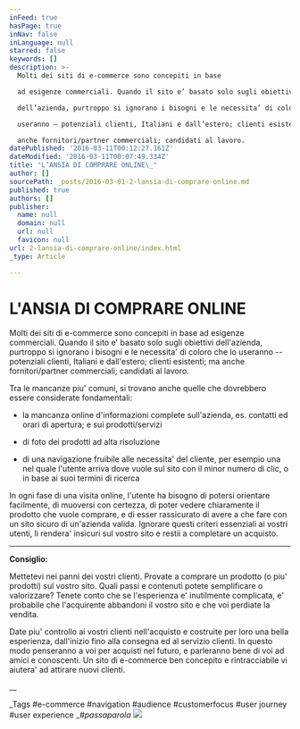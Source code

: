 ```yaml
---
inFeed: true
hasPage: true
inNav: false
inLanguage: null
starred: false
keywords: []
description: >-
  Molti dei siti di e-commerce sono concepiti in base

  ad esigenze commerciali. Quando il sito e’ basato solo sugli obiettivi

  dell’azienda, purtroppo si ignorano i bisogni e le necessita’ di coloro che lo

  useranno – potenziali clienti, Italiani e dall’estero; clienti esistenti; ma

  anche fornitori/partner commerciali; candidati al lavoro.
datePublished: '2016-03-11T00:12:27.161Z'
dateModified: '2016-03-11T00:07:49.334Z'
title: "L’ANSIA DI COMPRARE ONLINE\_"
author: []
sourcePath: _posts/2016-03-01-2-lansia-di-comprare-online.md
published: true
authors: []
publisher:
  name: null
  domain: null
  url: null
  favicon: null
url: 2-lansia-di-comprare-online/index.html
_type: Article

---
```

# L'ANSIA DI COMPRARE ONLINE 

Molti dei siti di e-commerce sono concepiti in base
ad esigenze commerciali. Quando il sito e' basato solo sugli obiettivi
dell'azienda, purtroppo si ignorano i bisogni e le necessita' di coloro che lo
useranno -- potenziali clienti, Italiani e dall'estero; clienti esistenti; ma
anche fornitori/partner commerciali; candidati al lavoro.

Tra le mancanze piu' comuni, si trovano anche
quelle che dovrebbero essere considerate fondamentali: 

* la
mancanza online d'informazioni complete sull'azienda, es. contatti ed orari di
apertura; e sui prodotti/servizi

* di
foto dei prodotti ad alta risoluzione

* di
una navigazione fruibile alle necessita' del cliente, per esempio una nel quale
l'utente arriva dove vuole sul sito con il minor numero di clic, o in base ai
suoi termini di ricerca

In ogni fase di una visita online, l'utente ha
bisogno di potersi orientare facilmente, di muoversi con certezza, di poter
vedere chiaramente il prodotto che vuole comprare, e di esser rassicurato di
avere a che fare con un sito sicuro di un'azienda valida. Ignorare questi
criteri essenziali ai vostri utenti, li rendera' insicuri sul vostro sito e
restii a completare un acquisto.

****

**Consiglio:**

Mettetevi nei panni dei vostri clienti. Provate a
comprare un prodotto (o piu' prodotti) sul vostro sito. Quali passi e contenuti
potete semplificare o valorizzare? Tenete conto che se l'esperienza e'
inutilmente complicata, e' probabile che l'acquirente abbandoni il vostro sito
e che voi perdiate la vendita. 

Date piu' controllo ai vostri clienti nell'acquisto
e costruite per loro una bella esperienza, dall'inizio fino alla consegna ed al
servizio clienti. In questo modo penseranno a voi per acquisti nel futuro, e
parleranno bene di voi ad amici e conoscenti. Un sito di e-commerce ben
concepito e rintracciabile vi aiutera' ad attirare nuovi clienti.

__

_Tags \#e-commerce \#navigation \#audience
\#customerfocus \#user journey \#user experience __\#passaparola_
![](https://the-grid-user-content.s3-us-west-2.amazonaws.com/0f3a8b49-0bbb-462f-9b8c-2489339cac53.jpg)